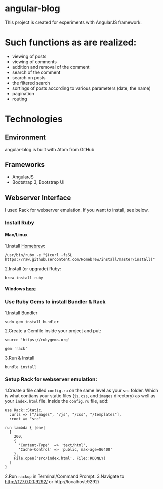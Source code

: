 # angular-blog
This project is created for experiments with AngularJS framework. 
# Such functions as are realized: 
* viewing of posts 
* viewing of comments 
* addition and removal of the comment
* search of the comment
* search on posts
* the filtered search 
* sortings of posts according to various parameters (date, the name)
* pagination 
* routing
# Technologies
## Environment
angular-blog is built with Atom from GitHub
## Frameworks
* AngularJS
* Bootstrap 3, Bootstrap UI
## Webserver Interface
I used Rack for webserver emulation. If you want to install, see below.
### Install Ruby
#### Mac/Linux
1.Install [Homebrew](https://brew.sh/):
```
/usr/bin/ruby -e "$(curl -fsSL https://raw.githubusercontent.com/Homebrew/install/master/install)"
```
2.Install (or upgrade) Ruby:
```
brew install ruby
```
#### Windows [here](http://rubyinstaller.org/)
### Use Ruby Gems to install Bundler & Rack
1.Install Bundler
```
sudo gem install bundler
```
2.Create a Gemfile inside your project and put:
```
source 'https://rubygems.org'
```
```
gem 'rack'
```
3.Run & Install
```
bundle install
```
### Setup Rack for webserver emulation:
1.Create a file called `config.ru` on the same level as your `src` folder. Which is what contians your static files (`js`, `css`, and `images` directory) as well as your `index.html` file. Inside the `config.ru` file, add:
```
use Rack::Static,
  :urls => ["/images", "/js", "/css", "/templates"],
  :root => "src"

run lambda { |env|
  [
    200,
    {
      'Content-Type'  => 'text/html',
      'Cache-Control' => 'public, max-age=86400'
    },
    File.open('src/index.html', File::RDONLY)
  ]
}
```
2.Run `rackup` in Terminal/Command Prompt.
3.Navigate to http://127.0.0.1:9292/ or http://localhost:9292/
